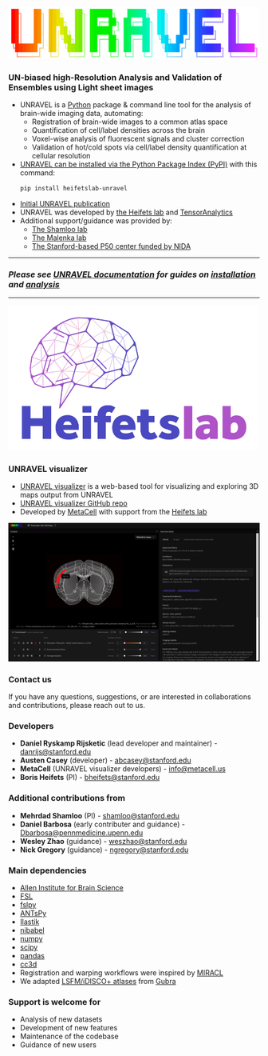 [![UNRAVEL Logo](https://raw.githubusercontent.com/b-heifets/UNRAVEL/main/unravel/docs/_static/UNRAVEL_logo.png)](https://b-heifets.github.io/UNRAVEL/)

### UN-biased high-Resolution Analysis and Validation of Ensembles using Light sheet images
* UNRAVEL is a [Python](https://www.python.org/) package & command line tool for the analysis of brain-wide imaging data, automating: 
    * Registration of brain-wide images to a common atlas space
    * Quantification of cell/label densities across the brain
    * Voxel-wise analysis of fluorescent signals and cluster correction
    * Validation of hot/cold spots via cell/label density quantification at cellular resolution
* [UNRAVEL can be installed via the Python Package Index (PyPI)](https://pypi.org/project/heifetslab-unravel/) with this command:
  ```bash
  pip install heifetslab-unravel
  ```
* [Initial UNRAVEL publication](https://www.nature.com/articles/s41386-023-01613-4)
* UNRAVEL was developed by [the Heifets lab](https://heifetslab.stanford.edu/) and [TensorAnalytics](https://sites.google.com/view/tensoranalytics/home?authuser=0)
* Additional support/guidance was provided by: 
    * [The Shamloo lab](https://med.stanford.edu/neurosurgery/research/shamloo.html)
    * [The Malenka lab](https://profiles.stanford.edu/robert-malenka)
    * [The Stanford-based P50 center funded by NIDA](https://med.stanford.edu/nidap50.html)

---

### *Please see [UNRAVEL documentation](https://b-heifets.github.io/UNRAVEL/) for guides on [installation](https://b-heifets.github.io/UNRAVEL/installation.html) and [analysis](https://b-heifets.github.io/UNRAVEL/guide.html)*

---

[<img src="https://raw.githubusercontent.com/b-heifets/UNRAVEL/main/unravel/docs/_static/Heifets_lab_logo.png" alt="Heifets Lab" width="500">](https://heifetslab.stanford.edu/)




### UNRAVEL visualizer
* [UNRAVEL visualizer](https://heifetslab-unravel.org/) is a web-based tool for visualizing and exploring 3D maps output from UNRAVEL
* [UNRAVEL visualizer GitHub repo](https://github.com/MetaCell/cfos-visualizer/)
* Developed by [MetaCell](https://metacell.us/) with support from the [Heifets lab](https://heifetslab.stanford.edu/)

[![UNRAVEL visualizer](https://raw.githubusercontent.com/b-heifets/UNRAVEL/main/unravel/docs/_static/UNRAVEL_visualizer.png)](https://heifetslab-unravel.org/)

### Contact us
If you have any questions, suggestions, or are interested in collaborations and contributions, please reach out to us. 

### Developers
* **Daniel Ryskamp Rijsketic** (lead developer and maintainer) - [danrijs@stanford.edu](mailto:danrijs@stanford.edu)
* **Austen Casey** (developer) - [abcasey@stanford.edu](mailto:abcasey@stanford.edu)
* **MetaCell** (UNRAVEL visualizer developers) - [info@metacell.us](mailto:info@metacell.us)
* **Boris Heifets** (PI) - [bheifets@stanford.edu](mailto:bheifets@stanford.edu)

### Additional contributions from
* **Mehrdad Shamloo** (PI) - [shamloo@stanford.edu](mailto:shamloo@stanford.edu)
* **Daniel Barbosa** (early contributer and guidance) - [Dbarbosa@pennmedicine.upenn.edu](mailto:Dbarbosa@pennmedicine.upenn.edu)
* **Wesley Zhao** (guidance) - [weszhao@stanford.edu](mailto:weszhao@stanford.edu)
* **Nick Gregory** (guidance) - [ngregory@stanford.edu](mailto:ngregory@stanford.edu)

### Main dependencies
* [Allen Institute for Brain Science](https://portal.brain-map.org/)
* [FSL](https://fsl.fmrib.ox.ac.uk/fsl/fslwiki)
* [fslpy](https://git.fmrib.ox.ac.uk/fsl/fslpy)
* [ANTsPy](https://github.com/ANTsX/ANTsPy)
* [Ilastik](https://www.ilastik.org/)
* [nibabel](https://nipy.org/nibabel/)
* [numpy](https://numpy.org/)
* [scipy](https://www.scipy.org/)
* [pandas](https://pandas.pydata.org/)
* [cc3d](https://pypi.org/project/connected-components-3d/)
* Registration and warping workflows were inspired by [MIRACL](https://miracl.readthedocs.io/en/latest/)
* We adapted [LSFM/iDISCO+ atlases](https://pubmed.ncbi.nlm.nih.gov/33063286/) from [Gubra](https://www.gubra.dk/cro-services/3d-imaging/)

### Support is welcome for
* Analysis of new datasets
* Development of new features
* Maintenance of the codebase
* Guidance of new users